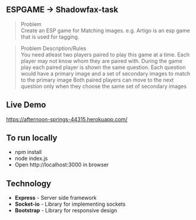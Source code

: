 ## ESPGAME -> Shadowfax-task
> Problem \
Create an ESP game for Matching images. e.g. Artigo is an esp game that is used for tagging.


> Problem Description/Rules  
You need atleast two players paired to play this game at a time.
Each player may not know whom they are paired with.
During the game play each paired player is shown the same question.
Each question would have a primary image and a set of secondary images to match to the primary image
Both paired players can move to the next question only when they choose the same set of secondary images

## Live Demo

https://afternoon-springs-44315.herokuapp.com/

## To run locally

- npm install
- node index.js
- Open http://localhost:3000 in browser

## Technology

- **Express**   - Server side framework
- **Socket-io** - Library for implementing sockets
- **Bootstrap** - Library for responsive design
